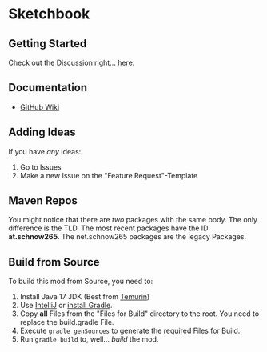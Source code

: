 # Sketchbook

## Getting Started
Check out the Discussion right... [here](https://github.com/schnow265/Sketchbook/discussions/2).

## Documentation
* [GitHub Wiki](https://github.com/schnow265/sketchbook/wiki)

## Adding Ideas
If you have *any* Ideas:
1. Go to Issues
2. Make a new Issue on the "Feature Request"-Template

## Maven Repos
You might notice that there are *two* packages with the same body. The only difference is the TLD. The most recent packages have the ID **at.schnow265**. The net.schnow265 packages are the legacy Packages.

## Build from Source
To build this mod from Source, you need to:
1. Install Java 17 JDK (Best from [Temurin](https://adoptium.net/de/temurin/releases/?package=jdk))
2. Use [IntelliJ](https://www.jetbrains.com/idea/) or [install Gradle](https://gradle.org/install/).
3. Copy **all** Files from the "Files for Build" directory to the root. You need to replace the build.gradle File.
4. Execute ```gradle genSources``` to generate the required Files for Build.
5. Run ```gradle build``` to, well... *build* the mod.
